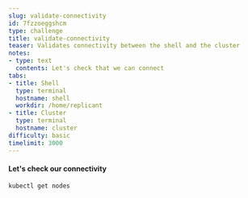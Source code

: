 ```yaml
---
slug: validate-connectivity
id: 7fzzoeggshcm
type: challenge
title: validate-connectivity
teaser: Validates connectivity between the shell and the cluster
notes:
- type: text
  contents: Let's check that we can connect
tabs:
- title: Shell
  type: terminal
  hostname: shell
  workdir: /home/replicant
- title: Cluster
  type: terminal
  hostname: cluster
difficulty: basic
timelimit: 3000
---
```


#### Let's check our connectivity

```
kubectl get nodes
```
